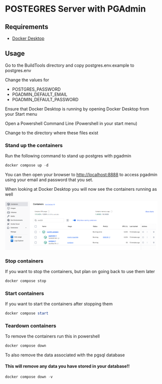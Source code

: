 # POSTEGRES Server with PGAdmin

## Requirements
- [Docker Desktop](https://docs.docker.com/desktop/install/windows-install/)

## Usage
Go to the BuildTools directory
and copy postgres.env.example to postgres.env

Change the values for
- POSTGRES_PASSWORD
- PGADMIN_DEFAULT_EMAIL
- PGADMIN_DEFAULT_PASSWORD

Ensure that Docker Desktop is running by opening Docker Desktop from your Start menu

Open a Powershell Command Line (Powershell in your start menu)

Change to the directory where these files exist

### Stand up the containers
Run the following command to stand up postgres with pgadmin
```powershell
docker compose up -d
```

You can then open your browser to [http://localhost:8888](http://localhost:8888) to access pgadmin using your email and password that you set.

When looking at Docker Desktop you will now see the containers running as well

![Running Images](BuildTools/image.png)

### Stop containers
If you want to stop the containers, but plan on going back to use them later
```powershell
docker compose stop
```

### Start containers
If you want to start the containers after stopping them
```powershell
docker compose start
```

### Teardown containers
To remove the containers run this in powershell
```powershell
docker compose down
```

To also remove the data associated with the pgsql database
#### This will remove any data you have stored in your database!!
```powershell
docker compose down -v
```


